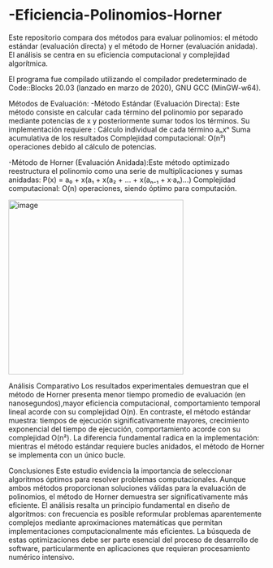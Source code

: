 # -Eficiencia-Polinomios-Horner

Este repositorio compara dos métodos para evaluar polinomios: el método estándar (evaluación directa) y el método de Horner (evaluación anidada). 
El análisis se centra en su eficiencia computacional y complejidad algorítmica.

El programa fue compilado utilizando el compilador predeterminado de Code::Blocks 20.03 (lanzado en marzo de 2020), GNU GCC (MinGW-w64).

Métodos de Evaluación:
-Método Estándar (Evaluación Directa): Este método consiste en calcular cada término del polinomio por separado mediante potencias de x y posteriormente sumar todos los       términos. Su implementación requiere :
    Cálculo individual de cada término aₙxⁿ
    Suma acumulativa de los resultados
    Complejidad computacional: O(n²) operaciones debido al cálculo de potencias.

-Método de Horner (Evaluación Anidada):Este método optimizado reestructura el polinomio como una serie de multiplicaciones y sumas anidadas:
  P(x) = a₀ + x(a₁ + x(a₂ + ... + x(aₙ₋₁ + x·aₙ)...)
  Complejidad computacional: O(n) operaciones, siendo óptimo para computación.

<img width="344" alt="image" src="https://github.com/user-attachments/assets/5186cad7-d571-456a-8052-02910eea618f" />

Análisis Comparativo
Los resultados experimentales demuestran que el método de Horner presenta menor tiempo promedio de evaluación (en nanosegundos),mayor eficiencia computacional, comportamiento temporal lineal acorde con su complejidad O(n). En contraste, el método estándar muestra: tiempos de ejecución significativamente mayores, crecimiento exponencial del tiempo de ejecución, comportamiento acorde con su complejidad O(n²).
La diferencia fundamental radica en la implementación: mientras el método estándar requiere bucles anidados, el método de Horner se implementa con un único bucle.

Conclusiones
Este estudio evidencia la importancia de seleccionar algoritmos óptimos para resolver problemas computacionales. Aunque ambos métodos proporcionan soluciones válidas para la evaluación de polinomios, el método de Horner demuestra ser significativamente más eficiente.
El análisis resalta un principio fundamental en diseño de algoritmos: con frecuencia es posible reformular problemas aparentemente complejos mediante aproximaciones matemáticas que permitan implementaciones computacionalmente más eficientes. La búsqueda de estas optimizaciones debe ser parte esencial del proceso de desarrollo de software, particularmente en aplicaciones que requieran procesamiento numérico intensivo.
